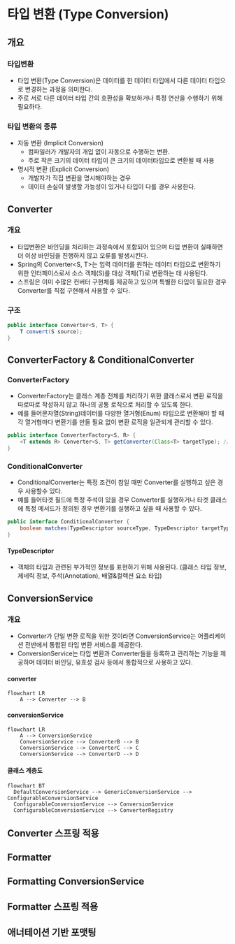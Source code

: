# 타입 변환 (Type Conversion)
## 개요
### 타입변환 
* 타입 변환(Type Conversion)은 데이터를 한 데이터 타입에서 다른 데이터 타입으로 변경하는 과정을 의미한다.
* 주로 서로 다른 데이터 타입 간의 호환성을 확보하거나 특정 연산을 수행하기 위해 필요하다.

### 타입 변환의 종류
* 자동 변환 (Implicit Conversion)
    * 컴파일러가 개발자의 개입 없이 자동으로 수행하는 변환.
    * 주로 작은 크기의 데이터 타입이 큰 크기의 데이터타입으로 변환될 때 사용
* 명시적 변환 (Explicit Conversion)
  * 개발자가 직접 변환을 명시해야하는 경우
  * 데이터 손실이 발생할 가능성이 있거나 타입이 다를 경우 사용한다.

## Converter
### 개요
* 타입변환은 바인딩을 처리하는 과정속에서 포함되어 있으며 타입 변환이 실패하면 더 이상 바인딩을 진행하지 않고 오류를 발생시킨다.
* Spring의 Converter<S, T>는 입력 데이터를 원하는 데이터 타입으로 변환하기 위한 인터페이스로서 소스 객체(S)를 대상 객체(T)로 변환하는 데 사용된다.
* 스프링은 이미 수많은 컨버터 구현체를 제공하고 있으며 특별한 타입이 필요한 경우 Converter를 직접 구현해서 사용할 수 있다.

### 구조
```java
public interface Converter<S, T> {
    T convert(S source);
}
```
## ConverterFactory & ConditionalConverter
### ConverterFactory
* ConverterFactory는 클래스 계층 전체를 처리하기 위한 클래스로서 변환 로직을 따로따로 작성하지 않고 하나의 공통 로직으로 처리할 수 있도록 한다.
* 예를 들어문자열(String)데이터를 다양한 열거형(Enum) 타입으로 변환해야 할 때각 열거형마다 변환기를 만들 필요 없이 변환 로직을 일관되게 관리할 수 있다.

```java
public interface ConverterFactory<S, R> {    
    <T extends R> Converter<S, T> getConverter(Class<T> targetType); // S를 R의 하위 타입인 T로 변환할 수 있는 변환기를 가져온다
}
```

### ConditionalConverter
* ConditionalConverter는 특정 조건이 참일 때만 Converter를 실행하고 싶은 경우 사용할수 있다.
* 예를 들어타겟 필드에 특정 주석이 있을 경우 Converter를 실행하거나 타겟 클래스에 특정 메서드가 정의된 경우 변환기를 실행하고 싶을 때 사용할 수 있다.

```java
public interface ConditionalConverter {
    boolean matches(TypeDescriptor sourceType, TypeDescriptor targetType);
}
```

#### TypeDescriptor
* 객체의 타입과 관련된 부가적인 정보를 표현하기 위해 사용된다. (클래스 타입 정보, 제네릭 정보, 주석(Annotation), 배열&컬렉션 요소 타입)

## ConversionService
### 개요
* Converter가 단일 변환 로직을 위한 것이라면 ConversionService는 어플리케이션 전반에서 통합된 타입 변환 서비스를 제공한다.
* ConversionService는 타입 변환과 Converter들을 등록하고 관리하는 기능을 제공하며 데이터 바인딩, 유효성 검사 등에서 통합적으로 사용하고 있다.


#### converter
```mermaid
flowchart LR
    A --> Converter --> B
```

#### conversionService
```mermaid
flowchart LR
    A --> ConversionService
    ConversionService --> ConverterB --> B
    ConversionService --> ConverterC --> C
    ConversionService --> ConverterD --> D
```

#### 클래스 계층도
```mermaid
flowchart BT
  DefaultConversionService --> GenericConversionService --> ConfigurableConversionService
  ConfigurableConversionService --> ConversionService
  ConfigurableConversionService --> ConverterRegistry
```

## Converter 스프링 적용
## Formatter
## Formatting ConversionService
## Formatter 스프링 적용
## 애너테이션 기반 포맷팅